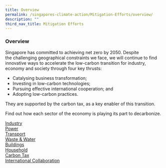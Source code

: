 ```yaml
---
title: Overview
permalink: /singapores-climate-action/Mitigation-Efforts/overview/
description: ""
third_nav_title: Mitigation Efforts
---
```

### Overview

Singapore has committed to achieving net zero by 2050. Despite the challenging geographical constraints we face, we will continue to find innovative ways to accelerate the low-carbon transition for industry, economy and society through four key thrusts:

*   Catalysing business transformation;
*   Investing in low-carbon technologies;
*   Pursuing effective international cooperation; and
*   Adopting low-carbon practices.

They are supported by the carbon tax, as a key enabler of this transition.

Find out how each sector of the economy is playing its part to decarbonize.

[Industry](https://www.nccs.gov.sg/singapores-climate-action/mitigation-efforts/)  
[Power](https://www.nccs.gov.sg/singapores-climate-action/mitigation-efforts/)  
[Transport](https://www.nccs.gov.sg/singapores-climate-action/mitigation-efforts/)  
[Waste & Water](https://www.nccs.gov.sg/singapores-climate-action/mitigation-efforts/)  
[Buildings](https://www.nccs.gov.sg/singapores-climate-action/mitigation-efforts/)  
[Household](https://www.nccs.gov.sg/singapores-climate-action/mitigation-efforts/)  
[Carbon Tax](https://www.nccs.gov.sg/singapores-climate-action/mitigation-efforts/)  
[International Collaboration](https://www.nccs.gov.sg/singapores-climate-action/mitigation-efforts/)